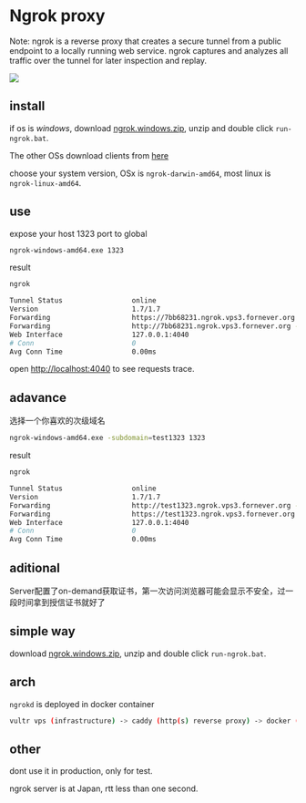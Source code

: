 # Ngrok proxy

Note: ngrok is a reverse proxy that creates a secure tunnel from a public endpoint to a locally running web service. ngrok captures and analyzes all traffic over the tunnel for later inspection and replay.

![](https://res.cloudinary.com/digf90pwi/image/upload/v1504341255/2017-09-02_16-31-29_znicui.gif)

## install

if os is *windows*, download [ngrok.windows.zip](https://oss-theo.oss-cn-shenzhen.aliyuncs.com/download/ngrok.windows.zip), unzip and double click `run-ngrok.bat`.

The other OSs download clients from [here](https://download.fornever.org/ngrok-clients/)

choose your system version, OSx is `ngrok-darwin-amd64`, most linux is `ngrok-linux-amd64`.

## use

expose your host 1323 port to global

```bash
ngrok-windows-amd64.exe 1323
```

result

```bash
ngrok                                                                               (Ctrl+C to quit)

Tunnel Status                 online
Version                       1.7/1.7
Forwarding                    https://7bb68231.ngrok.vps3.fornever.org -> 127.0.0.1:1323
Forwarding                    http://7bb68231.ngrok.vps3.fornever.org -> 127.0.0.1:1323
Web Interface                 127.0.0.1:4040
# Conn                        0
Avg Conn Time                 0.00ms
```

open [http://localhost:4040](http://localhost:4040) to see requests trace.

## adavance

选择一个你喜欢的次级域名

```bash
ngrok-windows-amd64.exe -subdomain=test1323 1323
```

result

```bash
ngrok                                                                               (Ctrl+C to quit)

Tunnel Status                 online
Version                       1.7/1.7
Forwarding                    http://test1323.ngrok.vps3.fornever.org -> 127.0.0.1:1323
Forwarding                    https://test1323.ngrok.vps3.fornever.org -> 127.0.0.1:1323
Web Interface                 127.0.0.1:4040
# Conn                        0
Avg Conn Time                 0.00ms
```

## aditional

Server配置了on-demand获取证书，第一次访问浏览器可能会显示不安全，过一段时间拿到授信证书就好了

## simple way

download [ngrok.windows.zip](https://oss-theo.oss-cn-shenzhen.aliyuncs.com/download/ngrok.windows.zip), unzip and double click `run-ngrok.bat`.

## arch

`ngrokd` is deployed in docker container

```bash
vultr vps (infrastructure) -> caddy (http(s) reverse proxy) -> docker (application container) -> your host (localhost port)
```

## other

dont use it in production, only for test.

ngrok server is at Japan, rtt less than one second.
